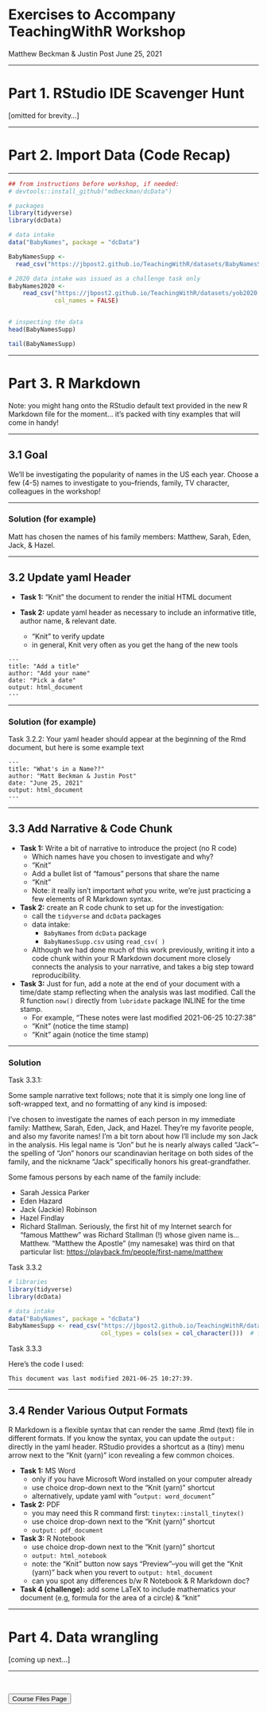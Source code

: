 Exercises to Accompany TeachingWithR Workshop
================
Matthew Beckman & Justin Post
June 25, 2021

<hr>

# Part 1. RStudio IDE Scavenger Hunt

\[omitted for brevity…\]

<hr>

# Part 2. Import Data (Code Recap)

<hr>

``` r
## from instructions before workshop, if needed:
# devtools::install_github("mdbeckman/dcData")

# packages
library(tidyverse)  
library(dcData)     

# data intake
data("BabyNames", package = "dcData")

BabyNamesSupp <- 
  read_csv("https://jbpost2.github.io/TeachingWithR/datasets/BabyNamesSupp.csv")

# 2020 data intake was issued as a challenge task only
BabyNames2020 <-   
    read_csv("https://jbpost2.github.io/TeachingWithR/datasets/yob2020.txt", 
             col_names = FALSE)


# inspecting the data
head(BabyNamesSupp)
```

<div data-pagedtable="false">

<script data-pagedtable-source type="application/json">
{"columns":[{"label":["name"],"name":[1],"type":["chr"],"align":["left"]},{"label":["sex"],"name":[2],"type":["lgl"],"align":["right"]},{"label":["count"],"name":[3],"type":["dbl"],"align":["right"]},{"label":["year"],"name":[4],"type":["dbl"],"align":["right"]}],"data":[{"1":"Emma","2":"FALSE","3":"20941","4":"2014"},{"1":"Olivia","2":"FALSE","3":"19817","4":"2014"},{"1":"Sophia","2":"FALSE","3":"18628","4":"2014"},{"1":"Isabella","2":"FALSE","3":"17102","4":"2014"},{"1":"Ava","2":"FALSE","3":"15708","4":"2014"},{"1":"Mia","2":"FALSE","3":"13516","4":"2014"}],"options":{"columns":{"min":{},"max":[10]},"rows":{"min":[10],"max":[10]},"pages":{}}}
  </script>

</div>

``` r
tail(BabyNamesSupp)
```

<div data-pagedtable="false">

<script data-pagedtable-source type="application/json">
{"columns":[{"label":["name"],"name":[1],"type":["chr"],"align":["left"]},{"label":["sex"],"name":[2],"type":["lgl"],"align":["right"]},{"label":["count"],"name":[3],"type":["dbl"],"align":["right"]},{"label":["year"],"name":[4],"type":["dbl"],"align":["right"]}],"data":[{"1":"Zyhaire","2":"NA","3":"5","4":"2019"},{"1":"Zyheem","2":"NA","3":"5","4":"2019"},{"1":"Zykel","2":"NA","3":"5","4":"2019"},{"1":"Zyking","2":"NA","3":"5","4":"2019"},{"1":"Zyn","2":"NA","3":"5","4":"2019"},{"1":"Zyran","2":"NA","3":"5","4":"2019"}],"options":{"columns":{"min":{},"max":[10]},"rows":{"min":[10],"max":[10]},"pages":{}}}
  </script>

</div>

<hr>

# Part 3. R Markdown

Note: you might hang onto the RStudio default text provided in the new R
Markdown file for the moment… it’s packed with tiny examples that will
come in handy!

<hr>

## 3.1 Goal

We’ll be investigating the popularity of names in the US each year.
Choose a few (4-5) names to investigate to you–friends, family, TV
character, colleagues in the workshop!

<hr>

### Solution (for example)

Matt has chosen the names of his family members: Matthew, Sarah, Eden,
Jack, & Hazel.

<hr>

## 3.2 Update yaml Header

-   **Task 1:** “Knit” the document to render the initial HTML document

-   **Task 2:** update yaml header as necessary to include an
    informative title, author name, & relevant date.

    -   “Knit” to verify update
    -   in general, Knit very often as you get the hang of the new tools

<!-- -->

    ---
    title: "Add a title"
    author: "Add your name"
    date: "Pick a date"
    output: html_document
    ---

<hr>

### Solution (for example)

Task 3.2.2: Your yaml header should appear at the beginning of the Rmd
document, but here is some example text

    ---
    title: "What's in a Name??"
    author: "Matt Beckman & Justin Post"
    date: "June 25, 2021"
    output: html_document
    ---

<hr>

## 3.3 Add Narrative & Code Chunk

-   **Task 1:** Write a bit of narrative to introduce the project (no R
    code)
    -   Which names have you chosen to investigate and why?  
    -   “Knit”  
    -   Add a bullet list of “famous” persons that share the name  
    -   “Knit”  
    -   Note: it really isn’t important *what* you write, we’re just
        practicing a few elements of R Markdown syntax.
-   **Task 2:** create an R code chunk to set up for the investigation:
    -   call the `tidyverse` and `dcData` packages  
    -   data intake:
        -   `BabyNames` from `dcData` package  
        -   `BabyNamesSupp.csv` using `read_csv( )`  
    -   Although we had done much of this work previously, writing it
        into a code chunk within your R Markdown document more closely
        connects the analysis to your narrative, and takes a big step
        toward reproducibility.
-   **Task 3:** Just for fun, add a note at the end of your document
    with a time/date stamp reflecting when the analysis was last
    modified. Call the R function `now()` directly from `lubridate`
    package INLINE for the time stamp.
    -   For example, “These notes were last modified 2021-06-25
        10:27:38”  
    -   “Knit” (notice the time stamp)  
    -   “Knit” again (notice the time stamp)

<hr>

### Solution

Task 3.3.1:

Some sample narrative text follows; note that it is simply one long line
of soft-wrapped text, and no formatting of any kind is imposed:

I’ve chosen to investigate the names of each person in my immediate
family: Matthew, Sarah, Eden, Jack, and Hazel. They’re my favorite
people, and also my favorite names! I’m a bit torn about how I’ll
include my son Jack in the analysis. His legal name is “Jon” but he is
nearly always called “Jack”–the spelling of “Jon” honors our
scandinavian heritage on both sides of the family, and the nickname
“Jack” specifically honors his great-grandfather.

Some famous persons by each name of the family include:

-   Sarah Jessica Parker
-   Eden Hazard
-   Jack (Jackie) Robinson
-   Hazel Findlay
-   Richard Stallman. Seriously, the first hit of my Internet search for
    “famous Matthew” was Richard Stallman (!) whose given name is…
    Matthew. “Matthew the Apostle” (my namesake) was third on that
    particular list: <https://playback.fm/people/first-name/matthew>

Task 3.3.2

``` r
# libraries
library(tidyverse)
library(dcData)

# data intake
data("BabyNames", package = "dcData")
BabyNamesSupp <- read_csv("https://jbpost2.github.io/TeachingWithR/datasets/BabyNamesSupp.csv",  
                          col_types = cols(sex = col_character()))  # fixes `sex`
```

Task 3.3.3

Here’s the code I used:

    This document was last modified 2021-06-25 10:27:39.

<hr>

## 3.4 Render Various Output Formats

R Markdown is a flexible syntax that can render the same .Rmd (text)
file in different formats. If you know the syntax, you can update the
`output:` directly in the yaml header. RStudio provides a shortcut as a
(tiny) menu arrow next to the “Knit (yarn)” icon revealing a few common
choices.

-   **Task 1:** MS Word
    -   only if you have Microsoft Word installed on your computer
        already
    -   use choice drop-down next to the “Knit (yarn)” shortcut
    -   alternatively, update yaml with “`output: word_document`”
-   **Task 2:** PDF
    -   you may need this R command first:
        `tinytex::install_tinytex()`  
    -   use choice drop-down next to the “Knit (yarn)” shortcut
    -   `output: pdf_document`
-   **Task 3:** R Notebook
    -   use choice drop-down next to the “Knit (yarn)” shortcut
    -   `output: html_notebook`
    -   note: the “Knit” button now says “Preview”–you will get the
        “Knit (yarn)” back when you revert to `output: html_document`
    -   can you spot any differences b/w R Notebook & R Markdown doc?
-   **Task 4 (challenge):** add some LaTeX to include mathematics your
    document (e.g, formula for the area of a circle) & “knit”

<hr>

# Part 4. Data wrangling

\[coming up next…\]

<hr>

<br>

<a href = "https://jbpost2.github.io/TeachingWithR/CourseFiles.html"><button type="button">Course
Files Page</button></a>
